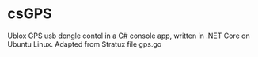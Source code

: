 # csGPS
Ublox GPS usb dongle contol in a C# console app, written in .NET Core on Ubuntu Linux.  Adapted from Stratux file gps.go 
